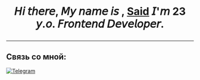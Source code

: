 <h1 align="center">𝘏𝘪 𝘵𝘩𝘦𝘳𝘦, 𝘔𝘺 𝘯𝘢𝘮𝘦 𝘪𝘴 , <a href="https://github.com/Ingushetiya" target="_blank">Said</a> 𝘐'𝘮 23 𝘺.𝘰. 𝘍𝘳𝘰𝘯𝘵𝘦𝘯𝘥 𝘋𝘦𝘷𝘦𝘭𝘰𝘱𝘦𝘳.

________________
## Связь со мной: 
[![Telegram](https://img.shields.io/badge/Telegram-111111?style=for-the-badge&logo=telegram)](https://t.me/Martazanov_Said)
